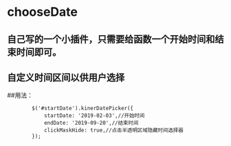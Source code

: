 # chooseDate

## 自己写的一个小插件，只需要给函数一个开始时间和结束时间即可。
## 自定义时间区间以供用户选择

##用法：
```
        $('#startDate').kinerDatePicker({
            startDate: '2019-02-03',//开始时间
            endDate: '2019-09-20',//结束时间
            clickMaskHide: true,//点击半透明区域隐藏时间选择器
        });
```

